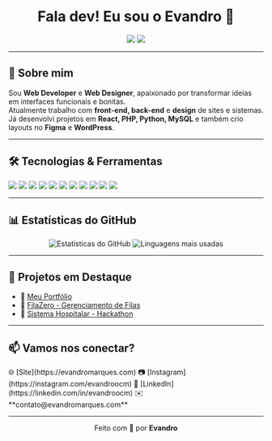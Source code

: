 <h1 align="center">Fala dev! Eu sou o Evandro 👋</h1>

<p align="center">
  <img src="https://img.shields.io/badge/Web%20Developer-%23A259FF?style=for-the-badge&logo=code&logoColor=white"/>
  <img src="https://img.shields.io/badge/Web%20Designer-%23B967FF?style=for-the-badge&logo=figma&logoColor=white"/>
</p>

---

## 🚀 Sobre mim
Sou **Web Developer** e **Web Designer**, apaixonado por transformar ideias em interfaces funcionais e bonitas.  
Atualmente trabalho com **front-end, back-end** e **design** de sites e sistemas.  
Já desenvolvi projetos em **React, PHP, Python, MySQL** e também crio layouts no **Figma** e **WordPress**.

---

## 🛠️ Tecnologias & Ferramentas

<p> 
  <img src="https://img.shields.io/badge/React-%2361DAFB?style=flat&logo=react&logoColor=black"/>
  <img src="https://img.shields.io/badge/HTML5-%23E34F26?style=flat&logo=html5&logoColor=white"/>
  <img src="https://img.shields.io/badge/CSS3-%231572B6?style=flat&logo=css3&logoColor=white"/> 
  <img src="https://img.shields.io/badge/JavaScript-%23F7DF1E?style=flat&logo=javascript&logoColor=black"/> 
  <img src="https://img.shields.io/badge/PHP-%23777BB4?style=flat&logo=php&logoColor=white"/> 
  <img src="https://img.shields.io/badge/MySQL-%234479A1?style=flat&logo=mysql&logoColor=white"/> 
  <img src="https://img.shields.io/badge/Python-%233776AB?style=flat&logo=python&logoColor=white"/> 
  <img src="https://img.shields.io/badge/GitHub-%23181717?style=flat&logo=github&logoColor=white"/> 
  <img src="https://img.shields.io/badge/WordPress-%23117AC9?style=flat&logo=wordpress&logoColor=white"/> 
  <img src="https://img.shields.io/badge/Elementor-%23BF4DFF?style=flat&logo=elementor&logoColor=white"/> 
  <img src="https://img.shields.io/badge/Arduino-%2300979D?style=flat&logo=arduino&logoColor=white"/> 
</p>

---

## 📊 Estatísticas do GitHub

<p align="center">
  <img src="https://github-readme-stats.vercel.app/api?username=evandroocm&show_icons=true&theme=radical" alt="Estatísticas do GitHub"/>
  <img src="https://github-readme-stats.vercel.app/api/top-langs/?username=evandroocm&layout=compact&theme=radical" alt="Linguagens mais usadas"/>
</p>

---

## 📂 Projetos em Destaque
- 🔗 [Meu Portfólio](https://evandromarques.com)
- 📱 [FilaZero - Gerenciamento de Filas](link-projeto)
- 🏥 [Sistema Hospitalar - Hackathon](link-projeto)

---

## 📫 Vamos nos conectar?

<p>
  🌐 [Site](https://evandromarques.com)  
  📷 [Instagram](https://instagram.com/evandroocm)  
  💼 [LinkedIn](https://linkedin.com/in/evandroocm)  
  ✉️ **contato@evandromarques.com**  
</p>

---

<p align="center">
  Feito com 💜 por <strong>Evandro</strong>
</p>
